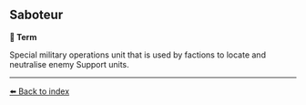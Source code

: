 ## Saboteur

**📑 Term**

Special military operations unit that is used by factions to locate and neutralise enemy Support units.


----------
[⬅️ Back to index](../r/#0090_s)
